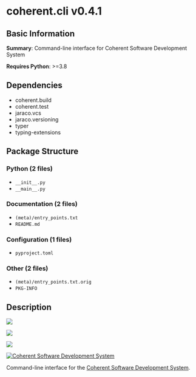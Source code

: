 # coherent.cli v0.4.1

## Basic Information

**Summary**: Command-line interface for Coherent Software Development System

**Requires Python**: >=3.8

## Dependencies

- coherent.build
- coherent.test
- jaraco.vcs
- jaraco.versioning
- typer
- typing-extensions

## Package Structure

### Python (2 files)

- `__init__.py`
- `__main__.py`

### Documentation (2 files)

- `(meta)/entry_points.txt`
- `README.md`

### Configuration (1 files)

- `pyproject.toml`

### Other (2 files)

- `(meta)/entry_points.txt.orig`
- `PKG-INFO`

## Description

[![](https://img.shields.io/pypi/v/coherent.cli)](https://pypi.org/project/coherent.cli)

![](https://img.shields.io/pypi/pyversions/coherent.cli)

[![](https://github.com/coherent-oss/coherent.cli/actions/workflows/main.yml/badge.svg)](https://github.com/coherent-oss/coherent.cli/actions?query=workflow%3A%22tests%22)

[![Coherent Software Development System](https://img.shields.io/badge/coherent%20system-informational)](https://github.com/coherent-oss/system)

Command-line interface for the
[Coherent Software Development System](https://bit.ly/coherent-system>).


